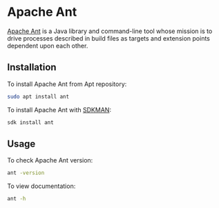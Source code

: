 # Apache Ant

[Apache Ant](https://ant.apache.org/) is a Java library and command-line
tool whose mission is to drive processes described in build files as targets
and extension points dependent upon each other.

## Installation

To install Apache Ant from Apt repository:

```bash
sudo apt install ant
```

To install Apache Ant with [SDKMAN](./sdkman.md):

```bash
sdk install ant
```

## Usage

To check Apache Ant version:

```bash
ant -version
```

To view documentation:

```bash
ant -h
```
